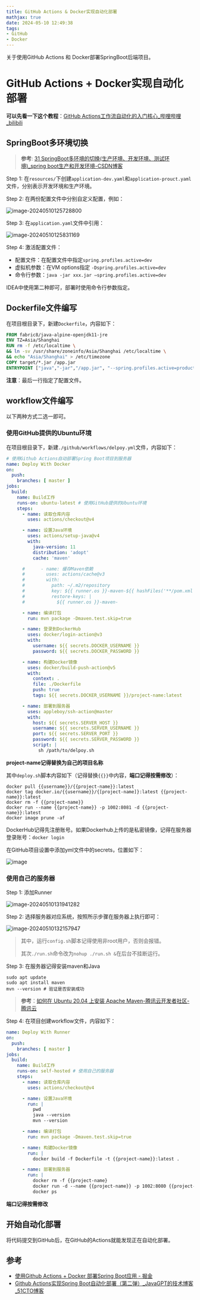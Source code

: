 ```yaml
---
title: GitHub Actions & Docker实现自动化部署
mathjax: true
date: 2024-05-10 12:49:38
tags:
- GitHub
- Docker
---
```


关于使用GitHub Actions 和 Docker部署SpringBoot后端项目。

<!--more-->

# GitHub Actions + Docker实现自动化部署

**可以先看一下这个教程**：[GitHub Actions工作流自动化的入门核心_哔哩哔哩_bilibili](https://www.bilibili.com/video/BV1aT421y7Ar/)

## SpringBoot多环境切换

> **参考**: [31 SpringBoot多环境的切换(生产环境、开发环境、测试环境)_spring boot生产和开发环境-CSDN博客](https://blog.csdn.net/qq_44885775/article/details/123471021)

Step 1: 在`resources/`下创建`application-dev.yaml`和`application-prouct.yaml`文件，分别表示开发环境和生产环境。

Step 2: 在两份配置文件中分别自定义配置，例如：

![image-20240510125728800](GitHub-Actions-Docker实现自动化部署/image-20240510125728800.png)

Step 3: 在`application.yaml`文件中引用：

![image-20240510125831169](GitHub-Actions-Docker实现自动化部署/image-20240510125831169.png)

Step 4: 激活配置文件：

- 配置文件：在配置文件中指定`spring.profiles.active=dev`
- 虚拟机参数：在VM options指定 `-Dspring.profiles.active=dev`
- 命令行参数：`java -jar xxx.jar –spring.profiles.active=dev`

IDEA中使用第二种即可，部署时使用命令行参数指定。

## Dockerfile文件编写

在项目根目录下，新建`Dockerfile`，内容如下：

```dockerfile
FROM fabric8/java-alpine-openjdk11-jre
ENV TZ=Asia/Shanghai
RUN rm -f /etc/localtime \
&& ln -sv /usr/share/zoneinfo/Asia/Shanghai /etc/localtime \
&& echo "Asia/Shanghai" > /etc/timezone
COPY target/*.jar /app.jar
ENTRYPOINT ["java","-jar","/app.jar", "--spring.profiles.active=product"]
```

**注意**：最后一行指定了配置文件。

## workflow文件编写

以下两种方式二选一即可。

### 使用GitHub提供的Ubuntu环境

在项目根目录下，新建`./github/workflows/delpoy.yml`文件，内容如下：

```yaml
# 使用Github Actions自动部署Spring Boot项目到服务器
name: Deploy With Docker
on:
  push:
    branches: [ master ]
jobs:
  build:
    name: Build工作
    runs-on: ubuntu-latest # 使用GitHub提供的Ubuntu环境
    steps:
      - name: 读取仓库内容
        uses: actions/checkout@v4

      - name: 设置Java环境
        uses: actions/setup-java@v4
        with:
          java-version: 11
          distribution: 'adopt'
          cache: 'maven'

      #      - name: 缓存Maven依赖
      #        uses: actions/cache@v3
      #        with:
      #          path: ~/.m2/repository
      #          key: ${{ runner.os }}-maven-${{ hashFiles('**/pom.xml') }}
      #          restore-keys: |
      #            ${{ runner.os }}-maven-

      - name: 编译打包
        run: mvn package -Dmaven.test.skip=true

      - name: 登录到DockerHub
        uses: docker/login-action@v3
        with:
          username: ${{ secrets.DOCKER_USERNAME }}
          password: ${{ secrets.DOCKER_PASSWORD }}

      - name: 构建Docker镜像
        uses: docker/build-push-action@v5
        with:
          context: .
          file: ./Dockerfile
          push: true
          tags: ${{ secrets.DOCKER_USERNAME }}/project-name:latest

      - name: 部署到服务器
        uses: appleboy/ssh-action@master
        with:
          host: ${{ secrets.SERVER_HOST }}
          username: ${{ secrets.SERVER_USERNAME }}
          port: ${{ secrets.SERVER_PORT }}
          password: ${{ secrets.SERVER_PASSWORD }}
          script: |
            sh /path/to/delpoy.sh
```

**project-name记得替换为自己的项目名称**

其中`deploy.sh`脚本内容如下（记得替换`{{}}`中内容，**端口记得按需修改**）：

```shell
docker pull {{username}}/{{project-name}}:latest
docker tag docker.io/{{username}}/{[project-name]}:latest {{project-name}}:latest
docker rm -f {{project-name}}
docker run --name {{project-name}} -p 1002:8081 -d {{project-name}}:latest
docker image prune -af
```

DockerHub记得先注册账号。如果Dockerhub上传的是私密镜像，记得在服务器登录账号：`docker login`

在GitHub项目设置中添加yml文件中的secrets，位置如下：

![image](GitHub-Actions-Docker实现自动化部署/image.png)

### 使用自己的服务器

Step 1: 添加Runner

![image-20240510131941282](GitHub-Actions-Docker实现自动化部署/image-20240510131941282.png)

Step 2: 选择服务器对应系统，按照所示步骤在服务器上执行即可：

![image-20240510132157947](GitHub-Actions-Docker实现自动化部署/image-20240510132157947.png)

> 其中，运行`config.sh`脚本记得使用非root用户，否则会报错。
>
> 其次`./run.sh`命令改为`nohup ./run.sh &`在后台不挂断运行。
>

Step 3: 在服务器记得安装maven和Java

```shell
sudo apt update
sudo apt install maven
mvn --version # 验证是否安装成功
```

> **参考**：[如何在 Ubuntu 20.04 上安装 Apache Maven-腾讯云开发者社区-腾讯云](https://cloud.tencent.com/developer/article/1649751)

Step 4: 在项目创建workflow文件，内容如下：

```yaml
name: Deploy With Runner
on:
  push:
    branches: [ master ]
jobs:
  build:
    name: Build工作
    runs-on: self-hosted # 使用自己的服务器
    steps:
      - name: 读取仓库内容
        uses: actions/checkout@v4

      - name: 设置Java环境
        run: |
          pwd
          java --version
          mvn --version

      - name: 编译打包
        run: mvn package -Dmaven.test.skip=true

      - name: 构建Docker镜像
        run: |
          docker build -f Dockerfile -t {{project-name}}:latest .

      - name: 部署到服务器
        run: |
          docker rm -f {{project-name}
          docker run -d --name {{project-name}} -p 1002:8080 {{project-name}}:latest
          docker ps
```

**端口记得按需修改**

## 开始自动化部署

将代码提交到GitHub后，在GitHub的Actions就能发现正在自动化部署。

## 参考

- [使用Github Actions + Docker 部署Spring Boot应用 - 掘金](https://juejin.cn/post/7011669659032387591#heading-1)
- [Github Actions实现Spring Boot自动化部署（第二弹）_JavaGPT的技术博客_51CTO博客](https://blog.51cto.com/u_14725510/7969896)

